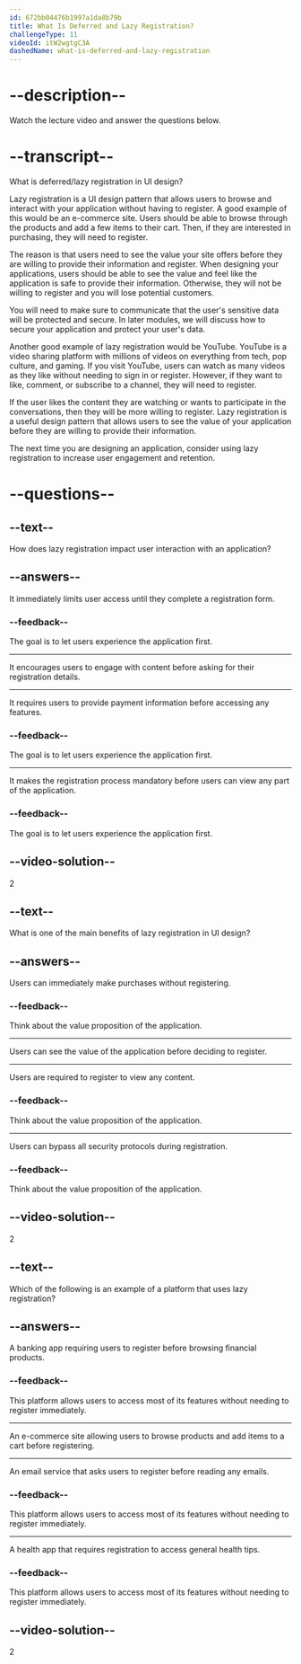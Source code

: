 ```yaml
---
id: 672bb04476b1997a1da8b79b
title: What Is Deferred and Lazy Registration?
challengeType: 11
videoId: itW2wgtgC3A
dashedName: what-is-deferred-and-lazy-registration
---
```


# --description--

Watch the lecture video and answer the questions below.

# --transcript--

What is deferred/lazy registration in UI design?

Lazy registration is a UI design pattern that allows users to browse and interact with your application without having to register. A good example of this would be an e-commerce site. Users should be able to browse through the products and add a few items to their cart. Then, if they are interested in purchasing, they will need to register.

The reason is that users need to see the value your site offers before they are willing to provide their information and register. When designing your applications, users should be able to see the value and feel like the application is safe to provide their information. Otherwise, they will not be willing to register and you will lose potential customers.

You will need to make sure to communicate that the user's sensitive data will be protected and secure. In later modules, we will discuss how to secure your application and protect your user's data.

Another good example of lazy registration would be YouTube. YouTube is a video sharing platform with millions of videos on everything from tech, pop culture, and gaming. If you visit YouTube, users can watch as many videos as they like without needing to sign in or register. However, if they want to like, comment, or subscribe to a channel, they will need to register.

If the user likes the content they are watching or wants to participate in the conversations, then they will be more willing to register. Lazy registration is a useful design pattern that allows users to see the value of your application before they are willing to provide their information.

The next time you are designing an application, consider using lazy registration to increase user engagement and retention.

# --questions--

## --text--

How does lazy registration impact user interaction with an application?

## --answers--

It immediately limits user access until they complete a registration form.

### --feedback--

The goal is to let users experience the application first.

---

It encourages users to engage with content before asking for their registration details.

---

It requires users to provide payment information before accessing any features.

### --feedback--

The goal is to let users experience the application first.

---

It makes the registration process mandatory before users can view any part of the application.

### --feedback--

The goal is to let users experience the application first.

## --video-solution--

2

## --text--

What is one of the main benefits of lazy registration in UI design?

## --answers--

Users can immediately make purchases without registering.

### --feedback--

Think about the value proposition of the application.

---

Users can see the value of the application before deciding to register.

---

Users are required to register to view any content.

### --feedback--

Think about the value proposition of the application.

---

Users can bypass all security protocols during registration.

### --feedback--

Think about the value proposition of the application.

## --video-solution--

2

## --text--

Which of the following is an example of a platform that uses lazy registration?

## --answers--

A banking app requiring users to register before browsing financial products.

### --feedback--

This platform allows users to access most of its features without needing to register immediately.

---

An e-commerce site allowing users to browse products and add items to a cart before registering.

---

An email service that asks users to register before reading any emails.

### --feedback--

This platform allows users to access most of its features without needing to register immediately.

---

A health app that requires registration to access general health tips.

### --feedback--

This platform allows users to access most of its features without needing to register immediately.

## --video-solution--

2

